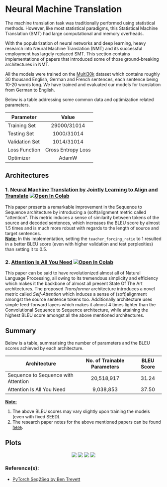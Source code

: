 # Neural Machine Translation

The machine translation task was traditionally performed using statistical methods. However, like most statistical paradigms, this Statistical Machine Translation (SMT) had large computational and memory overheads.

With the popularization of neural networks and deep learning, heavy research into Neural Machine Translation (NMT) and its successful employment has largely replaced SMT. This section contains implementations of papers that introduced some of those ground-breaking architectures in NMT.

All the models were trained on the [Multi30k](https://arxiv.org/abs/1605.00459) dataset which contains roughly 30 thousand English, German and French sentences, each sentence being 10-20 words long. We have trained and evaluated our models for translation from German to English.

Below is a table addressing some common data and optimization related parameters.

| Parameter      |       Value        |
| -------------- |:------------------:|
| Training Set   |    29000/31014     |
| Testing Set    |     1000/31014     |
| Validation Set |     1014/31014     |
| Loss Function  | Cross Entropy Loss |
| Optimizer      |       AdamW        |

## Architectures

### 1. [Neural Machine Translation by Jointly Learning to Align and Translate](https://github.com/IvLabs/Natural-Language-Processing/blob/master/neural_machine_translation/notebooks/Seq2Seq_with_Attention.ipynb) [![Open In Colab](https://colab.research.google.com/assets/colab-badge.svg)](https://colab.research.google.com/drive/1hOd2JFafWgOvdbeXWoSm1gIiMEQ64KbM?usp=sharing)
This paper presents a remarkable improvement in the Sequence to Sequence architecture by introducing a (soft)alignment metric called "attention". This metric induces a sense of similarity between tokens of the source and decoded sentences, which increases the BLEU score by almost 1.5 times and is much more robust with regards to the length of source and target sentences.\
**<ins>Note:</ins>** In this implementation, setting the ```teacher_forcing_ratio``` to 1 resulted in a better BLEU score (even with higher validation and test perplexities) than setting it to 0.5.

### 2. [Attention Is All You Need](https://github.com/IvLabs/Natural-Language-Processing/blob/master/neural_machine_translation/notebooks/Attention_Is_All_You_Need.ipynb) [![Open In Colab](https://colab.research.google.com/assets/colab-badge.svg)](https://colab.research.google.com/drive/1RlDhclIlJWzcFC0iPqwbiFEuiCbYIJBG?usp=sharing)
This paper can be said to have revolutionized almost all of Natural Language Processing, all owing to its tremendous simplicity and efficiency which makes it the backbone of almost all present State Of The Art architectures. The proposed *Transformer* architecture introduces a novel metric called *Self-Attention* which induces a sense of (soft)alignment amongst the source sentence tokens too. Additionally architecture uses simple feed-forward layers which makes it almost 4 times lighter than the Convolutional Sequence to Sequence architecture, while attaining the highest BLEU score amongst all the above mentioned architectures.

## Summary
Below is a table, summarising the number of parameters and the BLEU scores achieved by each architecture.

| Architecture                        | No. of Trainable Parameters | BLEU Score |
| ----------------------------------- |:---------------------------:|:----------:|
| Sequence to Sequence with Attention |         20,518,917          |   31.24    |
| Attention Is All You Need           |          9,038,853          |   37.50    |

<ins>**Note:**</ins>
1. The above BLEU scores may vary slightly upon training the models (even with fixed SEED).
2. The research paper notes for the above mentioned papers can be found [here](https://github.com/IvLabs/ResearchPaperNotes/tree/master/natural_language_processing).

## Plots
<p align="center">
  <img src = "https://github.com/IvLabs/Natural-Language-Processing/blob/master/neural_machine_translation/plots/Seq2Seq.jpeg?raw=true"/>
  <img src = "https://github.com/IvLabs/Natural-Language-Processing/blob/master/neural_machine_translation/plots/Seq2Seq_with_Attention.jpeg?raw=true"/> 
  <img src = "https://github.com/IvLabs/Natural-Language-Processing/blob/master/neural_machine_translation/plots/Conv_Seq2Seq.jpeg?raw=true"/>
  <img src = "https://github.com/IvLabs/Natural-Language-Processing/blob/master/neural_machine_translation/plots/Transformer.jpeg?raw=true"/>
</p>


### Reference(s):
* [PyTorch Seq2Seq by Ben Trevett](https://github.com/bentrevett/pytorch-seq2seq)
